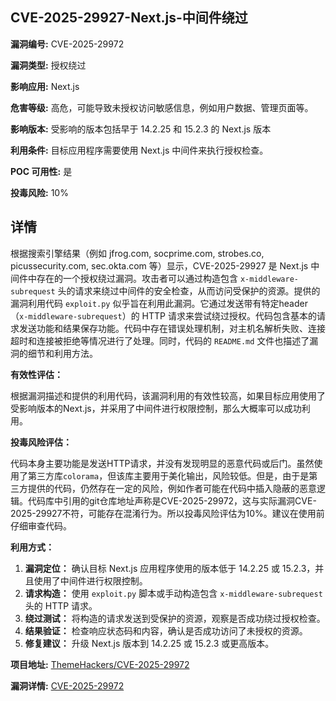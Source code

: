 ## CVE-2025-29927-Next.js-中间件绕过

**漏洞编号:** CVE-2025-29972

**漏洞类型:** 授权绕过

**影响应用:** Next.js

**危害等级:** 高危，可能导致未授权访问敏感信息，例如用户数据、管理页面等。

**影响版本:** 受影响的版本包括早于 14.2.25 和 15.2.3 的 Next.js 版本

**利用条件:** 目标应用程序需要使用 Next.js 中间件来执行授权检查。

**POC 可用性:** 是

**投毒风险:** 10%

## 详情

根据搜索引擎结果（例如 jfrog.com, socprime.com, strobes.co, picussecurity.com, sec.okta.com 等）显示，CVE-2025-29927 是 Next.js 中间件中存在的一个授权绕过漏洞。攻击者可以通过构造包含 `x-middleware-subrequest` 头的请求来绕过中间件的安全检查，从而访问受保护的资源。提供的漏洞利用代码 `exploit.py` 似乎旨在利用此漏洞。它通过发送带有特定header（`x-middleware-subrequest`）的 HTTP 请求来尝试绕过授权。代码包含基本的请求发送功能和结果保存功能。代码中存在错误处理机制，对主机名解析失败、连接超时和连接被拒绝等情况进行了处理。同时，代码的 `README.md` 文件也描述了漏洞的细节和利用方法。

**有效性评估：**

根据漏洞描述和提供的利用代码，该漏洞利用的有效性较高，如果目标应用使用了受影响版本的Next.js，并采用了中间件进行权限控制，那么大概率可以成功利用。

**投毒风险评估：**

代码本身主要功能是发送HTTP请求，并没有发现明显的恶意代码或后门。虽然使用了第三方库`colorama`，但该库主要用于美化输出，风险较低。但是，由于是第三方提供的代码，仍然存在一定的风险，例如作者可能在代码中插入隐蔽的恶意逻辑。代码库中引用的git仓库地址声称是CVE-2025-29972，这与实际漏洞CVE-2025-29927不符，可能存在混淆行为。所以投毒风险评估为10%。建议在使用前仔细审查代码。

**利用方式：**

1.  **漏洞定位：** 确认目标 Next.js 应用程序使用的版本低于 14.2.25 或 15.2.3，并且使用了中间件进行权限控制。
2.  **请求构造：** 使用 `exploit.py` 脚本或手动构造包含 `x-middleware-subrequest` 头的 HTTP 请求。
3.  **绕过测试：** 将构造的请求发送到受保护的资源，观察是否成功绕过授权检查。
4.  **结果验证：** 检查响应状态码和内容，确认是否成功访问了未授权的资源。
5.  **修复建议：** 升级 Next.js 版本到 14.2.25 或 15.2.3 或更高版本。

**项目地址:** [ThemeHackers/CVE-2025-29972](https://github.com/ThemeHackers/CVE-2025-29972)

**漏洞详情:** [CVE-2025-29972](https://nvd.nist.gov/vuln/detail/CVE-2025-29972)